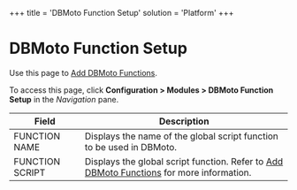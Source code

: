 +++
title = 'DBMoto Function Setup'
solution = 'Platform'
+++

# DBMoto Function Setup

<div class="use">

Use this page to [Add DBMoto
Functions](../Use_Cases/Add_DBMoto_Functions.htm).

</div>

To access this page, click **Configuration \> Modules \> DBMoto Function
Setup** in the *Navigation*
pane.

| Field           | Description                                                                                                                       |
| --------------- | --------------------------------------------------------------------------------------------------------------------------------- |
| FUNCTION NAME   | Displays the name of the global script function to be used in DBMoto.                                                             |
| FUNCTION SCRIPT | Displays the global script function. Refer to [Add DBMoto Functions](../Use_Cases/Add_DBMoto_Functions.htm) for more information. |
